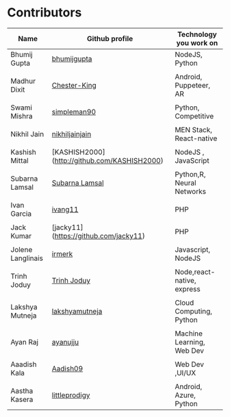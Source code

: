# Contributors
| <b>Name            | Github profile                                  | Technology you work on</b> |
| ------------       | ----------------------------------------------- | -------------------------- |
| Bhumij Gupta       | [bhumijgupta](https://github.com/bhumijgupta)   | NodeJS, Python             |
|                    |                                                 |                            |
| Madhur Dixit       | [Chester-King](https://github.com/Chester-King) | Android, Puppeteer, AR     |
|                    |                                                 |                            |
| Swami Mishra       | [simpleman90](https://github.com/simpleman90)   | Python, Competitive        |
|                    |                                                 |                            |
| Nikhil Jain        | [nikhiljainjain](https://github.com/nikhiljainjain)| MEN Stack, React-native |
|                    |                                                 |                            |
|Kashish Mittal      | [KASHISH2000] (http://github.com/KASHISH2000)   | NodeJS , JavaScript        |
|                    |                                                 |                            |
|Subarna Lamsal      | [Subarna Lamsal](https://github.com/Subarna578) | Python,R, Neural Networks  |
|                    |                                                 |                            |
| Ivan Garcia        | [ivang11](https://github.com/ivang11)           | PHP                        |
|                    |                                                 |                            |
| Jack Kumar         | [jacky11] (https://github.com/jacky11)          | PHP                        |
|                    |                                                 |                            |
| Jolene Langlinais  | [irmerk](https://github.com/irmerk)             | Javascript, NodeJS         |
|                    |                                                 |                            |
|Trinh Joduy         | [Trinh Joduy](https://github.com/trinhminhhieu) | Node,react-native, express |
|                    |                                                 |                            |
|Lakshya Mutneja     | [lakshyamutneja](https://github.com/lakshyamutneja) | Cloud Computing, Python |
|                    |                                                 |                            |
|Ayan Raj            | [ayanujju](https://github.com/ayanujju)         | Machine Learning, Web Dev  |
|                    |                                                 |                            |
|Aaadish Kala        | [Aadish09](https://github.com/Aadish09)          | Web Dev ,UI/UX             |
|                    |                                                 |                            |
|Aastha Kasera       | [littleprodigy](https://github.com/littleprodigy)| Android, Azure, Python    | 
